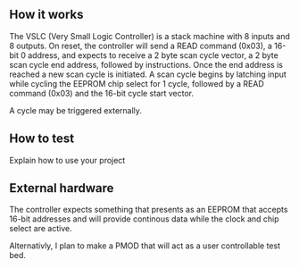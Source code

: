 <!---

This file is used to generate your project datasheet. Please fill in the information below and delete any unused
sections.

You can also include images in this folder and reference them in the markdown. Each image must be less than
512 kb in size, and the combined size of all images must be less than 1 MB.
-->

## How it works

The VSLC (Very Small Logic Controller) is a stack machine with 8 inputs
and 8 outputs. On reset, the controller will send a READ command (0x03),
a 16-bit 0 address, and expects to receive a 2 byte scan
cycle vector, a 2 byte scan cycle end address, followed by instructions.
Once the end address is reached a new scan cycle is initiated. A scan
cycle begins by latching input while cycling the EEPROM chip select for 1
cycle, followed by a READ command (0x03) and the 16-bit cycle start vector.

A cycle may be triggered externally.

## How to test

Explain how to use your project

## External hardware

The controller expects something that presents as an EEPROM that accepts
16-bit addresses and will provide continous data while the clock and chip
select are active.

Alternativly, I plan to make a PMOD that will act as a user controllable
test bed.
